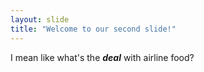 ```yaml
---
layout: slide
title: "Welcome to our second slide!"
---
```

I mean like what's the **_deal_** with airline food?
